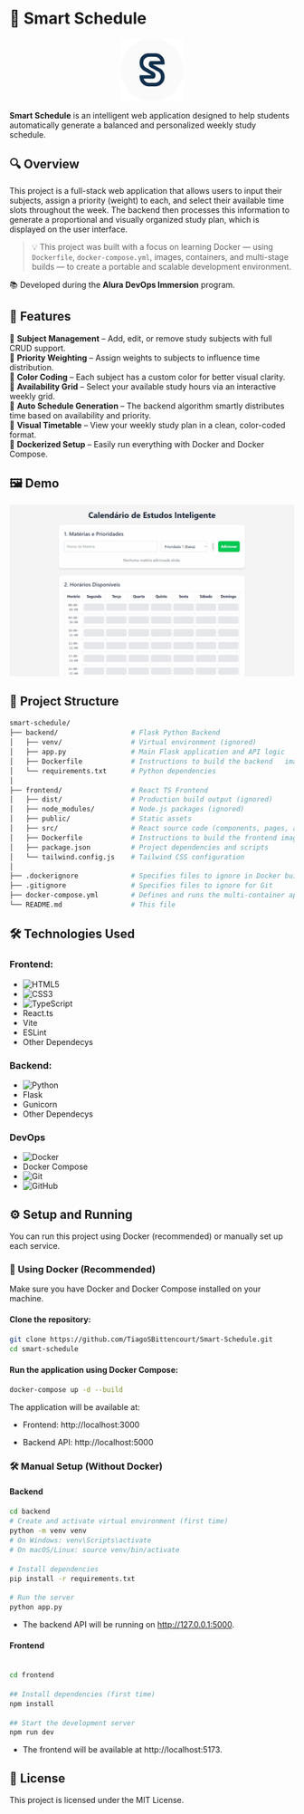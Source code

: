 # 🧠 Smart Schedule

<p align="center">
  <img src="client/public/LogoSmartSchedule-circle.png" alt="Smart Schedule Logo" width="110" />
</p>

**Smart Schedule** is an intelligent web application designed to help students automatically generate a balanced and personalized weekly study schedule.


## 🔍 Overview
This project is a full-stack web application that allows users to input their subjects, assign a priority (weight) to each, and select their available time slots throughout the week. The backend then processes this information to generate a proportional and visually organized study plan, which is displayed on the user interface.

> 💡 This project was built with a focus on learning Docker — using `Dockerfile`, `docker-compose.yml`, images, containers, and multi-stage builds — to create a portable and scalable development environment.

📚 Developed during the **Alura DevOps Immersion** program.

## 🚀 Features
🔹 **Subject Management** – Add, edit, or remove study subjects with full CRUD support.  
🔹 **Priority Weighting** – Assign weights to subjects to influence time distribution.  
🔹 **Color Coding** – Each subject has a custom color for better visual clarity.  
🔹 **Availability Grid** – Select your available study hours via an interactive weekly grid.  
🔹 **Auto Schedule Generation** – The backend algorithm smartly distributes time based on availability and priority.  
🔹 **Visual Timetable** – View your weekly study plan in a clean, color-coded format.  
🔹 **Dockerized Setup** – Easily run everything with Docker and Docker Compose.

## 🖼️ Demo
<p align="center">
  <img src="assets-readme/TestSmartScheduleWebApp.gif" alt="Smart Schedule Demo" width="600" />
</p>

## 📂 Project Structure
``` bash
smart-schedule/  
├── backend/                  # Flask Python Backend  
│   ├── venv/                 # Virtual environment (ignored)  
│   ├── app.py                # Main Flask application and API logic  
│   ├── Dockerfile            # Instructions to build the backend   image  
│   └── requirements.txt      # Python dependencies  
│  
├── frontend/                 # React TS Frontend  
│   ├── dist/                 # Production build output (ignored)  
│   ├── node_modules/         # Node.js packages (ignored)  
│   ├── public/               # Static assets  
│   ├── src/                  # React source code (components, pages, api)  
│   ├── Dockerfile            # Instructions to build the frontend image  
│   ├── package.json          # Project dependencies and scripts  
│   └── tailwind.config.js    # Tailwind CSS configuration  
│  
├── .dockerignore             # Specifies files to ignore in Docker build context  
├── .gitignore                # Specifies files to ignore for Git  
├── docker-compose.yml        # Defines and runs the multi-container application  
└── README.md                 # This file  
```
## 🛠️ Technologies Used  
### Frontend:  

- ![HTML5](https://img.shields.io/badge/HTML5-E34F26?style=for-the-badge&logo=html5&logoColor=white)  
- ![CSS3](https://img.shields.io/badge/CSS3-1572B6?style=for-the-badge&logo=css&logoColor=white)  
- ![TypeScript](https://img.shields.io/badge/TypeScript-1052B6?style=for-the-badge&logo=typescript&logoColor=white)  
- React.ts
- Vite
- ESLint
- Other Dependecys

### Backend:
- ![Python](https://img.shields.io/badge/Python-3776AB?style=for-the-badge&logo=python&logoColor=white)  
- Flask
- Gunicorn
- Other Dependecys

### DevOps
- ![Docker](https://img.shields.io/badge/Docker-2496ED?style=for-the-badge&logo=docker&logoColor=white)  
- Docker Compose 
- ![Git](https://img.shields.io/badge/Git-F05032?style=for-the-badge&logo=git&logoColor=white)  
- ![GitHub](https://img.shields.io/badge/GitHub-181717?style=for-the-badge&logo=github&logoColor=white)  

## ⚙️ Setup and Running
You can run this project using Docker (recommended) or manually set up each service.

### 🐳 Using Docker (Recommended) 
Make sure you have Docker and Docker Compose installed on your machine.

#### Clone the repository:

``` bash
git clone https://github.com/TiagoSBittencourt/Smart-Schedule.git
cd smart-schedule
```

#### Run the application using Docker Compose:
``` bash
docker-compose up -d --build
```
The application will be available at:

- Frontend: http://localhost:3000

- Backend API: http://localhost:5000

### 🛠️ Manual Setup (Without Docker)

#### Backend
``` bash
cd backend
# Create and activate virtual environment (first time)
python -m venv venv
# On Windows: venv\Scripts\activate
# On macOS/Linux: source venv/bin/activate

# Install dependencies
pip install -r requirements.txt

# Run the server
python app.py
```
- The backend API will be running on http://127.0.0.1:5000.

#### Frontend
``` bash

cd frontend

## Install dependencies (first time)
npm install

## Start the development server
npm run dev
```
- The frontend will be available at http://localhost:5173.

## 📄 License
This project is licensed under the MIT License.